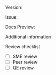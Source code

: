 <!--- PR title format: [GH#<Issue ID>][BZ<BZ ID>][<Jira ID>]: <Short description of your PR> --->


Version:
<!--- What version of OpenShift does this apply to? --->


Issue:
<!--- Add a link to your Bugzilla, Jira, or GitHub issue. --->


Docs Preview:
<!--- Add the direct link to your content. --->


Additional information
<!--- This section is optional. If you do not have additional information, delete this section. --->

<!--- Make a note if your issue does not require certain validation or review steps. --->

<!--- If you have further questions, consult the OpenShift documentation guidelines:
https://github.com/openshift/openshift-docs/blob/main/contributing_to_docs/doc_guidelines.adoc --->

Review checklist
- [ ] SME review
- [ ] Peer review
- [ ] QE review
<!--- The checklist is optional and included for convenience. --->
